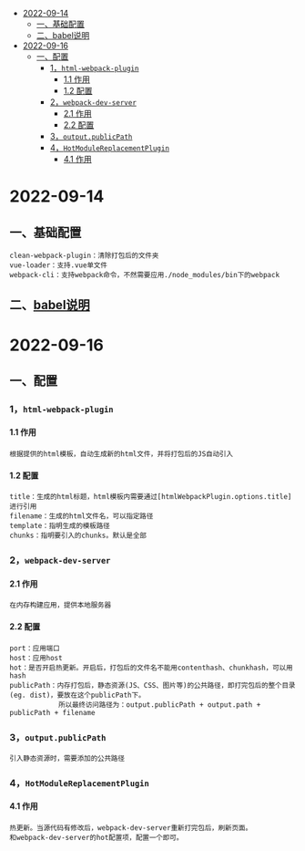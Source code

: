 <!-- START doctoc generated TOC please keep comment here to allow auto update -->
<!-- DON'T EDIT THIS SECTION, INSTEAD RE-RUN doctoc TO UPDATE -->

- [2022-09-14](#2022-09-14)
  - [一、基础配置](#一基础配置)
  - [二、babel说明](#二babel说明)
- [2022-09-16](#2022-09-16)
  - [一、配置](#一配置)
    - [1，```html-webpack-plugin```](#1html-webpack-plugin)
      - [1.1 作用](#11-作用)
      - [1.2 配置](#12-配置)
    - [2，```webpack-dev-server```](#2webpack-dev-server)
      - [2.1 作用](#21-作用)
      - [2.2 配置](#22-配置)
    - [3，```output.publicPath```](#3outputpublicpath)
    - [4，```HotModuleReplacementPlugin```](#4hotmodulereplacementplugin)
      - [4.1 作用](#41-作用)

<!-- END doctoc generated TOC please keep comment here to allow auto update -->

# 2022-09-14
## 一、基础配置
```
clean-webpack-plugin：清除打包后的文件夹
vue-loader：支持.vue单文件
webpack-cli：支持webpack命令，不然需要应用./node_modules/bin下的webpack
```
## 二、[babel说明](https://www.jiangruitao.com/babel/quick-start/)

# 2022-09-16
## 一、配置
### 1，```html-webpack-plugin```
#### 1.1 作用
```
根据提供的html模板，自动生成新的html文件，并将打包后的JS自动引入
```
#### 1.2 配置
```
title：生成的html标题，html模板内需要通过[htmlWebpackPlugin.options.title]进行引用
filename：生成的html文件名，可以指定路径
template：指明生成的模板路径
chunks：指明要引入的chunks。默认是全部
```
### 2，```webpack-dev-server```
#### 2.1 作用
```
在内存构建应用，提供本地服务器
```
#### 2.2 配置
```
port：应用端口
host：应用host
hot：是否开启热更新。开启后，打包后的文件名不能用contenthash、chunkhash，可以用hash
publicPath：内存打包后，静态资源(JS、CSS、图片等)的公共路径，即打完包后的整个目录(eg. dist)，要放在这个publicPath下。
            所以最终访问路径为：output.publicPath + output.path + publicPath + filename
```
### 3，```output.publicPath```
```
引入静态资源时，需要添加的公共路径
```
### 4，```HotModuleReplacementPlugin```
#### 4.1 作用
```
热更新。当源代码有修改后，webpack-dev-server重新打完包后，刷新页面。
和webpack-dev-server的hot配置项，配置一个即可。
```